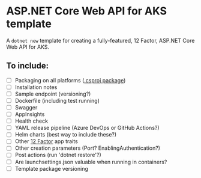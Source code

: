 # ASP.NET Core Web API for AKS template

A `dotnet new` template for creating a fully-featured, 12 Factor, ASP.NET Core Web API for AKS.

## To include:

* [ ] Packaging on all platforms ([.csproj package](https://docs.microsoft.com/en-us/dotnet/core/tools/custom-templates#packing-a-template-into-a-nuget-package-nupkg-file))
* [ ] Installation notes
* [ ] Sample endpoint (versioning?)
* [ ] Dockerfile (including test running)
* [ ] Swagger
* [ ] AppInsights
* [ ] Health check
* [ ] YAML release pipeline (Azure DevOps or GitHub Actions?)
* [ ] Helm charts (best way to include these?)
* [ ] Other [12 Factor](https://12factor.net/) app traits
* [ ] Other creation parameters (Port? EnablingAuthentication?)
* [ ] Post actions (run 'dotnet restore'?)
* [ ] Are launchsettings.json valuable when running in containers?
* [ ] Template package versioning
